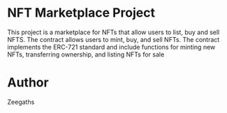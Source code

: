 # NFT Marketplace Project

This project is a marketplace for NFTs that allow users to list, buy and sell NFTS.
The contract allows users to mint, buy, and sell NFTs. 
The contract implements the ERC-721 standard and include functions for minting new NFTs, transferring ownership, and listing NFTs for sale


# Author
Zeegaths